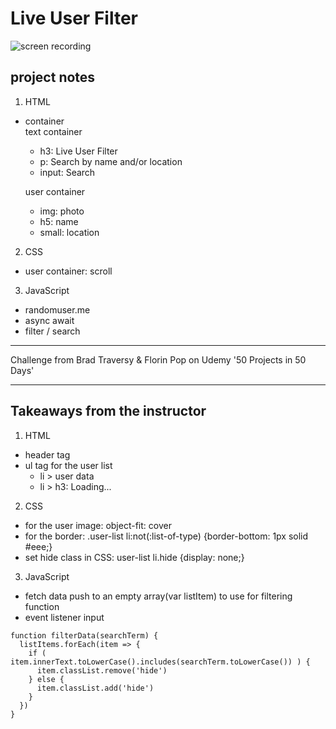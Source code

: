 # Live User Filter

![screen recording](https://media.giphy.com/media/ZHnVD0BRQq0hmDsLT7/giphy.gif)

## project notes

1. HTML

- container  
  text container

  - h3: Live User Filter
  - p: Search by name and/or location
  - input: Search

  user container

  - img: photo
  - h5: name
  - small: location

2. CSS

- user container: scroll

3. JavaScript

- randomuser.me
- async await
- filter / search

---

Challenge from Brad Traversy & Florin Pop on Udemy '50 Projects in 50 Days'

---

## Takeaways from the instructor

1. HTML

- header tag
- ul tag for the user list
  - li > user data
  - li > h3: Loading...

2. CSS

- for the user image: object-fit: cover
- for the border: .user-list li:not(:list-of-type) {border-bottom: 1px solid #eee;}
- set hide class in CSS: user-list li.hide {display: none;}

3. JavaScript

- fetch data push to an empty array(var listItem) to use for filtering function
- event listener input

```
function filterData(searchTerm) {
  listItems.forEach(item => {
    if ( item.innerText.toLowerCase().includes(searchTerm.toLowerCase()) ) {
      item.classList.remove('hide')
    } else {
      item.classList.add('hide')
    }
  })
}
```
